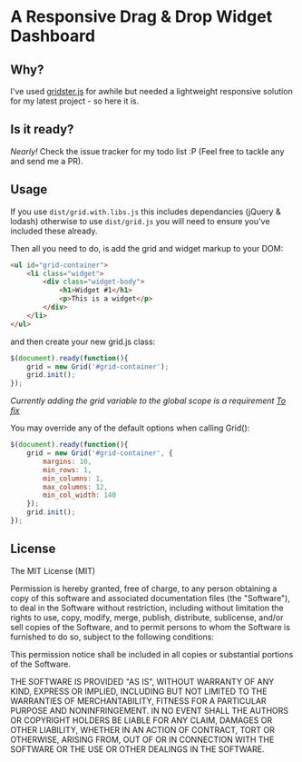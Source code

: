 # A Responsive Drag & Drop Widget Dashboard

## Why?

I've used [gridster.js](http://gridster.net/) for awhile but needed a lightweight responsive solution for my latest project - so here it is.

## Is it ready?

*Nearly!* Check the issue tracker for my todo list :P (Feel free to tackle any and send me a PR).

## Usage

If you use `dist/grid.with.libs.js` this includes dependancies (jQuery & lodash) otherwise to use `dist/grid.js` you will need to ensure you've included these already.

Then all you need to do, is add the grid and widget markup to your DOM:
```html
<ul id="grid-container">
    <li class="widget">
        <div class="widget-body">
            <h1>Widget #1</h1>
            <p>This is a widget</p>
        </div>
    </li>
</ul>
```

and then create your new grid.js class:
```javascript
$(document).ready(function(){
    grid = new Grid('#grid-container');
    grid.init();
});
```
_Currently adding the grid variable to the global scope is a requirement [To fix](https://github.com/Illizian/grid.js/issues/2)_

You may override any of the default options when calling Grid():
```javascript
$(document).ready(function(){
    grid = new Grid('#grid-container', {
        margins: 10,
        min_rows: 1,
        min_columns: 1,
        max_columns: 12,
        min_col_width: 140
    });
    grid.init();
});
```

## License

The MIT License (MIT)

Permission is hereby granted, free of charge, to any person obtaining a copy of this software and associated documentation files (the "Software"), to deal in the Software without restriction, including without limitation the rights to use, copy, modify, merge, publish, distribute, sublicense, and/or sell copies of the Software, and to permit persons to whom the Software is furnished to do so, subject to the following conditions:

This permission notice shall be included in all copies or substantial portions of the Software.

THE SOFTWARE IS PROVIDED "AS IS", WITHOUT WARRANTY OF ANY KIND, EXPRESS OR IMPLIED, INCLUDING BUT NOT LIMITED TO THE WARRANTIES OF MERCHANTABILITY, FITNESS FOR A PARTICULAR PURPOSE AND NONINFRINGEMENT. IN NO EVENT SHALL THE AUTHORS OR COPYRIGHT HOLDERS BE LIABLE FOR ANY CLAIM, DAMAGES OR OTHER LIABILITY, WHETHER IN AN ACTION OF CONTRACT, TORT OR OTHERWISE, ARISING FROM, OUT OF OR IN CONNECTION WITH THE SOFTWARE OR THE USE OR OTHER DEALINGS IN THE SOFTWARE.